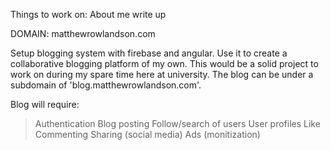 Things to work on:
 About me write up

DOMAIN: matthewrowlandson.com

Setup blogging system with firebase and angular. Use it to create a collaborative blogging platform of my own.
This would be a solid project to work on during my spare time here at university. The blog can be under a subdomain of 'blog.matthewrowlandson.com'. 

Blog will require:
> Authentication
> Blog posting
> Follow/search of users
> User profiles
> Like
> Commenting
> Sharing (social media)
> Ads (monitization)
